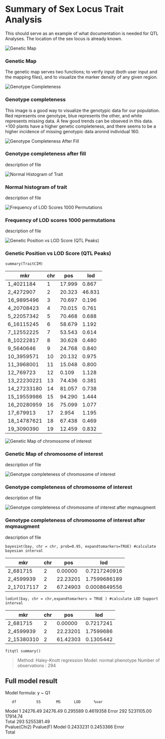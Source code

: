 # Summary of Sex Locus Trait Analysis
This should serve as an example of what documentation is needed for QTL Analyses. The location of the sex locus is already known. 

![Genetic Map](https://github.com/Kovacs-Lab/Aim-3/blob/master/QTL_mapping/docs/images/Genetic_Map-Sex_Summary.png "Genetic Map")
### Genetic Map
The genetic map serves two functions; to verify input (both user input and the mapping files), and to visualize the marker density of any given region.


![Genotype Completeness](https://github.com/Kovacs-Lab/Aim-3/blob/master/QTL_mapping/docs/images/Genotype_completeness-Sex_Summary.png "Genotype Compleness")
### Genotype completeness
This image is a good way to visualize the genotypic data for our population. Red represents one genotype, blue represents the other, and white represents missing data. A few good trends can be obseved in this data. +100 plants have a higher genetic completeness, and there seems to be a higher incidence of missing genotypic data aronnd individual 160. 


![Genotype Completeness After Fill](https://github.com/Kovacs-Lab/Aim-3/blob/master/QTL_mapping/docs/images/Genotype_completeness_after_fill.geno-Sex_Summary.png "Genotype Completeness After Fill")
### Genotype completeness after fill
description of file 


![Normal Histogram of Trait](https://github.com/Kovacs-Lab/Aim-3/blob/master/QTL_mapping/docs/images/Normal_Histogram_of_Trait-Sex_Summary.png "Normal Histogram of Trait")
### Normal histogram of trait
description of file 


![Frequency of LOD Scores 1000 Permutations](https://github.com/Kovacs-Lab/Aim-3/blob/master/QTL_mapping/docs/images/Frequency_of_LOD_Scores_1000_Permutations-Sex_Summary.png "Frequency of LOD Scores 1000 Permutations")
### Frequency of LOD scores 1000 permutations
description of file 

![Genetic Position vs LOD Score (QTL Peaks)](https://github.com/Kovacs-Lab/Aim-3/blob/master/QTL_mapping/docs/images/Genetic_Position_vs_LOD_Score_(QTL_Peaks)-Sex_Summary.png "Genetic Position vs LOD Score (QTL Peaks)")
### Genetic Position vs LOD Score (QTL Peaks)


`summary(TraitCIM)`

mkr |chr | pos | lod
--- | --- |--- |---
1_4021184 | 1 | 17.999 | 0.867
2_4272907 | 2 | 20.323 | 46.831
16_9895496 | 3 | 70.697 | 0.196
4_20708423 | 4 | 70.015 | 0.761
5_22057342 | 5 | 70.468 | 0.688
6_16115245 | 6 | 58.679 | 1.192
7_12552225 | 7 | 53.543 | 0.614
8_10222817 | 8 | 30.628 | 0.480
9_5640646 | 9 | 24.768 | 0.840
10_3959571 | 10 | 20.132 | 0.975
11_3968001 | 11 | 15.048 | 0.800
12_769723 | 12 | 0.109 | 1.128
13_22230221 | 13 | 74.436 | 0.381
14_27233180 | 14 | 81.057 | 0.738
15_19559986 | 15 | 94.290 | 1.444
16_20280959 | 16 | 75.099 | 1.077
17_679913 | 17 | 2.954 | 1.195
18_14787621 | 18 | 67.438 | 0.469
19_3090390 | 19 | 12.459 | 0.832


![Genetic Map of chromosome of interest](https://github.com/Kovacs-Lab/Aim-3/blob/master/QTL_mapping/docs/images/Genetic_Map_of_chromosome_of_interest.png "Genetic Map of chromosome of interest")
### Genetic Map of chromosome of interest
description of file 


![Genotype completeness of chromosome of interest](https://github.com/Kovacs-Lab/Aim-3/blob/master/QTL_mapping/docs/images/Genotype_completeness_of_chromosome_of_interest-Sex_Summary.png "Genotype completeness of chromosome of interest")
### Genotype completeness of chromosome of interest
description of file 



![Genotype completeness of chromosome of interest after mqmaugment](https://github.com/Kovacs-Lab/Aim-3/blob/master/QTL_mapping/docs/images/Genotype_completeness_of_chromosome_of_interest_after_mqmaugment-Sex_Summary.png "Genotype completeness of chromosome of interest after mqmaugment")
### Genotype completeness of chromosome of interest after mqmaugment
description of file 


`bayesint(bay, chr = chr, prob=0.95, expandtomarkers=TRUE) #calculate bayesian interval`

mkr | chr | pos | lod
--- | --- | --- | ---
2_681715 | 2 | 0.00000 | 0.7217240916
2_4599939 | 2 | 22.23201 | 1.7599686189
2_17017117 | 2 | 67.24903 | 0.0008649556

`lodint(bay, chr = chr,expandtomarkers = TRUE ) #calculate LOD Support interval`

mkr | chr | pos | lod
--- | --- | --- | ---
2_681715 | 2 | 0.00000 | 0.7217241
2_4599939 | 2 | 22.23201 | 1.7599686
2_15380310 | 2 | 61.42303 | 0.1305442

`fitqtl summary()`

>Method: Haley-Knott regression 
>Model:  normal phenotype
>Number of observations : 294 

Full model result
----------------------------------  
Model formula: y ~ Q1 

       df         SS       MS      LOD      %var
Model   1   24276.49 24276.49 0.295589 0.4619358
Error 292 5231105.00 17914.74                   
Total 293 5255381.49                            
      Pvalue(Chi2) Pvalue(F)
Model    0.2433231 0.2453366
Error                       
Total  

